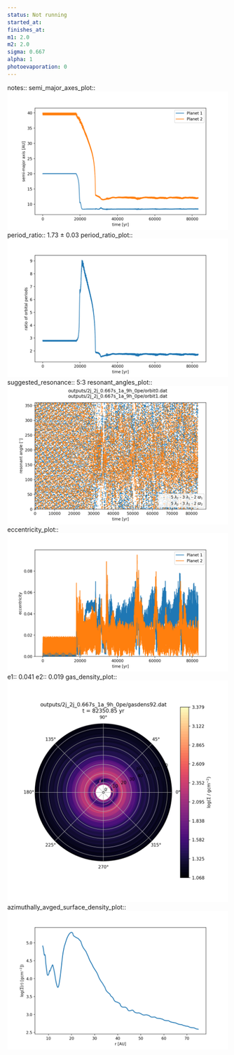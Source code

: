 ```yaml
---
status: Not running
started_at:
finishes_at:
m1: 2.0
m2: 2.0
sigma: 0.667
alpha: 1
photoevaporation: 0
---
```


notes::
semi_major_axes_plot:: ![semi_major_axes_2j_2j_0.667s_1a_9h_0pe.png](plots/semi_major_axes/semi_major_axes_2j_2j_0.667s_1a_9h_0pe.png)
period_ratio:: 1.73 ± 0.03
period_ratio_plot:: ![period_ratio_2j_2j_0.667s_1a_9h_0pe.png](plots/period_ratio/period_ratio_2j_2j_0.667s_1a_9h_0pe.png)
suggested_resonance:: 5:3
resonant_angles_plot:: ![resonant_angles_2j_2j_0.667s_1a_9h_0pe.png](plots/resonant_angles/resonant_angles_2j_2j_0.667s_1a_9h_0pe.png)
eccentricity_plot:: ![eccentricity_2j_2j_0.667s_1a_9h_0pe.png](plots/eccentricity/eccentricity_2j_2j_0.667s_1a_9h_0pe.png)
e1:: 0.041
e2:: 0.019
gas_density_plot:: ![gas_density_2j_2j_0.667s_1a_9h_0pe.png](plots/gas_density/gas_density_2j_2j_0.667s_1a_9h_0pe.png)
azimuthally_avged_surface_density_plot:: ![azimuthally_avged_surface_density_2j_2j_0.667s_1a_9h_0pe.png](plots/azimuthally_avged_surface_density/azimuthally_avged_surface_density_2j_2j_0.667s_1a_9h_0pe.png)
